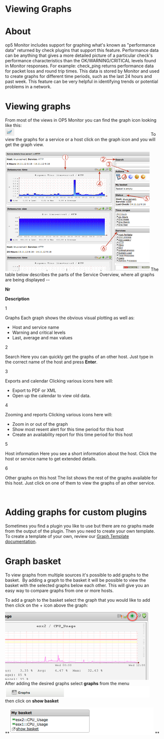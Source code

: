 # Viewing Graphs

# About

op5 Monitor includes support for graphing what's known as "performance data" returned by check plugins that support this feature.
Performance data can be anything that gives a more detailed picture of a particular check's performance characteristics than the OK/WARNING/CRITICAL levels found in Monitor responses.
For example: check\_ping returns performance data for packet loss and round trip times. This data is stored by Monitor and used to create graphs for different time periods, such as the last 24 hours and past week. This feature can be very helpful in identifying trends or potential problems in a network.

# Viewing graphs

From most of the views in OP5 Monitor you can find the graph icon looking like this: ![](attachments/16482317/17859856.png)
To view the graphs for a service or a host click on the graph icon and you will get the graph view.

![](attachments/16482317/17859860.png)
The table below describes the parts of the Service Overview, where all graphs are being displayed --

**Nr**

**Description**

1

Graphs
Each graph shows the obvious visual plotting as well as:

-   Host and service name
-   Warning and critical levels
-   Last, average and max values

2

Search
Here you can quickly get the graphs of an other host. Just type in the correct name of the host and press **Enter**.

3

Exports and calendar
Clicking various icons here will:

-   Export to PDF or XML
-   Open up the calendar to view old data.

4

Zooming and reports
 Clicking various icons here will:

-   Zoom in or out of the graph
-   Show most resent alert for this time period for this host
-   Create an availability report for this time period for this host

5

Host information
Here you see a short information about the host. Click the host or service name to get extended details.

6

Other graphs on this host
The list shows the rest of the graphs available for this host. Just click on one of them to view the graphs of an other service.

 

# Adding graphs for custom plugins

Sometimes you find a plugin you like to use but there are no graphs made from the output of the plugin. Then you need to create your own template.
To create a template of your own, review our [Graph Template documentation](Graph_templates).

# Graph basket

To view graphs from multiple sources it's possible to add graphs to the basket. 
By adding a graph to the basket it will be possible to view the basket with the selected graphs below each other.
This will give you an easy way to compare graphs from one or more hosts.

To add a graph to the basket select the graph that you would like to add then click on the + icon above the graph:
![](attachments/16482317/17859857.png)
After adding the desired graphs select **graphs** from the menu ![](attachments/16482317/17859858.png)
then click on **show basket**

**![](attachments/16482317/17859859.png)
**

